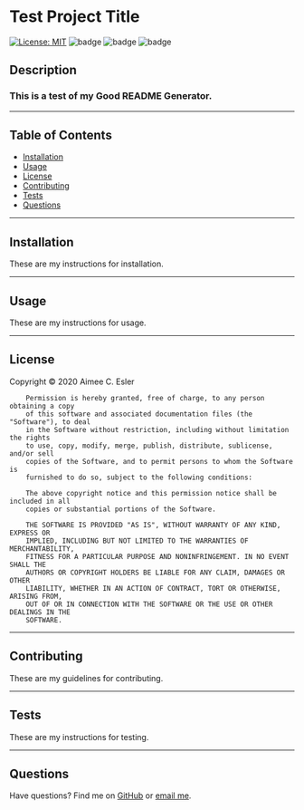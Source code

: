 # Test Project Title
[![License: MIT](https://img.shields.io/badge/License-MIT-yellow.svg)](https://opensource.org/licenses/MIT) ![badge](https://img.shields.io/github/last-commit/aimeecesler/good-readme-generator) ![badge](https://img.shields.io/github/issues-raw/aimeecesler/good-readme-generator) ![badge](https://img.shields.io/github/languages/top/aimeecesler/good-readme-generator) 
## Description
### This is a test of my Good README Generator.

-----

## Table of Contents
* [Installation](#installation)
* [Usage](#usage)
* [License](#license)
* [Contributing](#contributing)
* [Tests](#tests)
* [Questions](#questions)

-----

## Installation
These are my instructions for installation.

-----

## Usage
These are my instructions for usage.

-----

## License
Copyright &copy; 2020 Aimee C. Esler
        
        Permission is hereby granted, free of charge, to any person obtaining a copy
        of this software and associated documentation files (the "Software"), to deal
        in the Software without restriction, including without limitation the rights
        to use, copy, modify, merge, publish, distribute, sublicense, and/or sell
        copies of the Software, and to permit persons to whom the Software is
        furnished to do so, subject to the following conditions:
        
        The above copyright notice and this permission notice shall be included in all
        copies or substantial portions of the Software.
        
        THE SOFTWARE IS PROVIDED "AS IS", WITHOUT WARRANTY OF ANY KIND, EXPRESS OR
        IMPLIED, INCLUDING BUT NOT LIMITED TO THE WARRANTIES OF MERCHANTABILITY,
        FITNESS FOR A PARTICULAR PURPOSE AND NONINFRINGEMENT. IN NO EVENT SHALL THE
        AUTHORS OR COPYRIGHT HOLDERS BE LIABLE FOR ANY CLAIM, DAMAGES OR OTHER
        LIABILITY, WHETHER IN AN ACTION OF CONTRACT, TORT OR OTHERWISE, ARISING FROM,
        OUT OF OR IN CONNECTION WITH THE SOFTWARE OR THE USE OR OTHER DEALINGS IN THE
        SOFTWARE.

-----

## Contributing
These are my guidelines for contributing.

-----

## Tests
These are my instructions for testing.

-----

## Questions
Have questions? Find me on [GitHub](https://github.com/aimeecesler) or [email me](MAILTO:aimeecesler@gmail.com).
